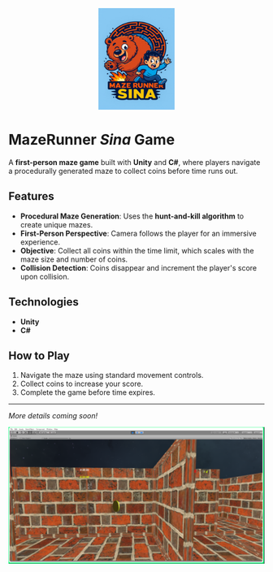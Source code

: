 <p align="center">
  <img src="pics/Logo.jpg" alt="Logo" width="150" height="200">
</p>

# MazeRunner *Sina* Game

A **first-person maze game** built with **Unity** and **C#**, where players navigate a procedurally generated maze to collect coins before time runs out.

## Features
- **Procedural Maze Generation**: Uses the **hunt-and-kill algorithm** to create unique mazes.
- **First-Person Perspective**: Camera follows the player for an immersive experience.
- **Objective**: Collect all coins within the time limit, which scales with the maze size and number of coins.
- **Collision Detection**: Coins disappear and increment the player's score upon collision.

## Technologies
- **Unity**
- **C#**

## How to Play
1. Navigate the maze using standard movement controls.
2. Collect coins to increase your score.
3. Complete the game before time expires.

---
*More details coming soon!*


![](pics/Mazerunner.png)
